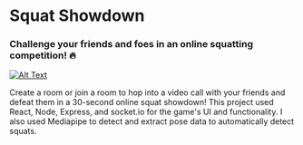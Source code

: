 # Squat Showdown 
### Challenge your friends and foes in an online squatting competition! ️‍🔥

[![Alt Text](https://img.youtube.com/vi/mTJrxVXAJvs/0.jpg)](https://www.youtube.com/watch?v=mTJrxVXAJvs)


Create a room or join a room to hop into a video call with your friends and defeat them in a 30-second online squat showdown! This project used React, Node, Express, and socket.io for the game's UI and functionality. I also used Mediapipe to detect and extract pose data to automatically detect squats.  
